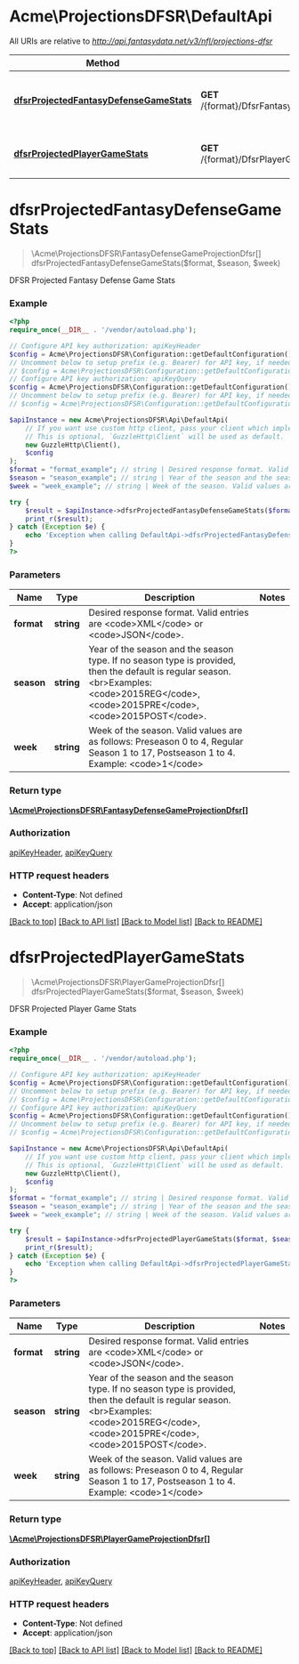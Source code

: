 # Acme\ProjectionsDFSR\DefaultApi

All URIs are relative to *http://api.fantasydata.net/v3/nfl/projections-dfsr*

Method | HTTP request | Description
------------- | ------------- | -------------
[**dfsrProjectedFantasyDefenseGameStats**](DefaultApi.md#dfsrProjectedFantasyDefenseGameStats) | **GET** /{format}/DfsrFantasyDefenseProjectionsByGame/{season}/{week} | DFSR Projected Fantasy Defense Game Stats
[**dfsrProjectedPlayerGameStats**](DefaultApi.md#dfsrProjectedPlayerGameStats) | **GET** /{format}/DfsrPlayerGameProjectionStatsByWeek/{season}/{week} | DFSR Projected Player Game Stats


# **dfsrProjectedFantasyDefenseGameStats**
> \Acme\ProjectionsDFSR\\FantasyDefenseGameProjectionDfsr[] dfsrProjectedFantasyDefenseGameStats($format, $season, $week)

DFSR Projected Fantasy Defense Game Stats

### Example
```php
<?php
require_once(__DIR__ . '/vendor/autoload.php');

// Configure API key authorization: apiKeyHeader
$config = Acme\ProjectionsDFSR\Configuration::getDefaultConfiguration()->setApiKey('Ocp-Apim-Subscription-Key', 'YOUR_API_KEY');
// Uncomment below to setup prefix (e.g. Bearer) for API key, if needed
// $config = Acme\ProjectionsDFSR\Configuration::getDefaultConfiguration()->setApiKeyPrefix('Ocp-Apim-Subscription-Key', 'Bearer');
// Configure API key authorization: apiKeyQuery
$config = Acme\ProjectionsDFSR\Configuration::getDefaultConfiguration()->setApiKey('subscription-key', 'YOUR_API_KEY');
// Uncomment below to setup prefix (e.g. Bearer) for API key, if needed
// $config = Acme\ProjectionsDFSR\Configuration::getDefaultConfiguration()->setApiKeyPrefix('subscription-key', 'Bearer');

$apiInstance = new Acme\ProjectionsDFSR\Api\DefaultApi(
    // If you want use custom http client, pass your client which implements `GuzzleHttp\ClientInterface`.
    // This is optional, `GuzzleHttp\Client` will be used as default.
    new GuzzleHttp\Client(),
    $config
);
$format = "format_example"; // string | Desired response format. Valid entries are <code>XML</code> or <code>JSON</code>.
$season = "season_example"; // string | Year of the season and the season type. If no season type is provided, then the default is regular season. <br>Examples: <code>2015REG</code>, <code>2015PRE</code>, <code>2015POST</code>.
$week = "week_example"; // string | Week of the season. Valid values are as follows: Preseason 0 to 4, Regular Season 1 to 17, Postseason 1 to 4. Example: <code>1</code>

try {
    $result = $apiInstance->dfsrProjectedFantasyDefenseGameStats($format, $season, $week);
    print_r($result);
} catch (Exception $e) {
    echo 'Exception when calling DefaultApi->dfsrProjectedFantasyDefenseGameStats: ', $e->getMessage(), PHP_EOL;
}
?>
```

### Parameters

Name | Type | Description  | Notes
------------- | ------------- | ------------- | -------------
 **format** | **string**| Desired response format. Valid entries are &lt;code&gt;XML&lt;/code&gt; or &lt;code&gt;JSON&lt;/code&gt;. |
 **season** | **string**| Year of the season and the season type. If no season type is provided, then the default is regular season. &lt;br&gt;Examples: &lt;code&gt;2015REG&lt;/code&gt;, &lt;code&gt;2015PRE&lt;/code&gt;, &lt;code&gt;2015POST&lt;/code&gt;. |
 **week** | **string**| Week of the season. Valid values are as follows: Preseason 0 to 4, Regular Season 1 to 17, Postseason 1 to 4. Example: &lt;code&gt;1&lt;/code&gt; |

### Return type

[**\Acme\ProjectionsDFSR\\FantasyDefenseGameProjectionDfsr[]**](../Model/FantasyDefenseGameProjectionDfsr.md)

### Authorization

[apiKeyHeader](../../README.md#apiKeyHeader), [apiKeyQuery](../../README.md#apiKeyQuery)

### HTTP request headers

 - **Content-Type**: Not defined
 - **Accept**: application/json

[[Back to top]](#) [[Back to API list]](../../README.md#documentation-for-api-endpoints) [[Back to Model list]](../../README.md#documentation-for-models) [[Back to README]](../../README.md)

# **dfsrProjectedPlayerGameStats**
> \Acme\ProjectionsDFSR\\PlayerGameProjectionDfsr[] dfsrProjectedPlayerGameStats($format, $season, $week)

DFSR Projected Player Game Stats

### Example
```php
<?php
require_once(__DIR__ . '/vendor/autoload.php');

// Configure API key authorization: apiKeyHeader
$config = Acme\ProjectionsDFSR\Configuration::getDefaultConfiguration()->setApiKey('Ocp-Apim-Subscription-Key', 'YOUR_API_KEY');
// Uncomment below to setup prefix (e.g. Bearer) for API key, if needed
// $config = Acme\ProjectionsDFSR\Configuration::getDefaultConfiguration()->setApiKeyPrefix('Ocp-Apim-Subscription-Key', 'Bearer');
// Configure API key authorization: apiKeyQuery
$config = Acme\ProjectionsDFSR\Configuration::getDefaultConfiguration()->setApiKey('subscription-key', 'YOUR_API_KEY');
// Uncomment below to setup prefix (e.g. Bearer) for API key, if needed
// $config = Acme\ProjectionsDFSR\Configuration::getDefaultConfiguration()->setApiKeyPrefix('subscription-key', 'Bearer');

$apiInstance = new Acme\ProjectionsDFSR\Api\DefaultApi(
    // If you want use custom http client, pass your client which implements `GuzzleHttp\ClientInterface`.
    // This is optional, `GuzzleHttp\Client` will be used as default.
    new GuzzleHttp\Client(),
    $config
);
$format = "format_example"; // string | Desired response format. Valid entries are <code>XML</code> or <code>JSON</code>.
$season = "season_example"; // string | Year of the season and the season type. If no season type is provided, then the default is regular season. <br>Examples: <code>2015REG</code>, <code>2015PRE</code>, <code>2015POST</code>.
$week = "week_example"; // string | Week of the season. Valid values are as follows: Preseason 0 to 4, Regular Season 1 to 17, Postseason 1 to 4. Example: <code>1</code>

try {
    $result = $apiInstance->dfsrProjectedPlayerGameStats($format, $season, $week);
    print_r($result);
} catch (Exception $e) {
    echo 'Exception when calling DefaultApi->dfsrProjectedPlayerGameStats: ', $e->getMessage(), PHP_EOL;
}
?>
```

### Parameters

Name | Type | Description  | Notes
------------- | ------------- | ------------- | -------------
 **format** | **string**| Desired response format. Valid entries are &lt;code&gt;XML&lt;/code&gt; or &lt;code&gt;JSON&lt;/code&gt;. |
 **season** | **string**| Year of the season and the season type. If no season type is provided, then the default is regular season. &lt;br&gt;Examples: &lt;code&gt;2015REG&lt;/code&gt;, &lt;code&gt;2015PRE&lt;/code&gt;, &lt;code&gt;2015POST&lt;/code&gt;. |
 **week** | **string**| Week of the season. Valid values are as follows: Preseason 0 to 4, Regular Season 1 to 17, Postseason 1 to 4. Example: &lt;code&gt;1&lt;/code&gt; |

### Return type

[**\Acme\ProjectionsDFSR\\PlayerGameProjectionDfsr[]**](../Model/PlayerGameProjectionDfsr.md)

### Authorization

[apiKeyHeader](../../README.md#apiKeyHeader), [apiKeyQuery](../../README.md#apiKeyQuery)

### HTTP request headers

 - **Content-Type**: Not defined
 - **Accept**: application/json

[[Back to top]](#) [[Back to API list]](../../README.md#documentation-for-api-endpoints) [[Back to Model list]](../../README.md#documentation-for-models) [[Back to README]](../../README.md)


